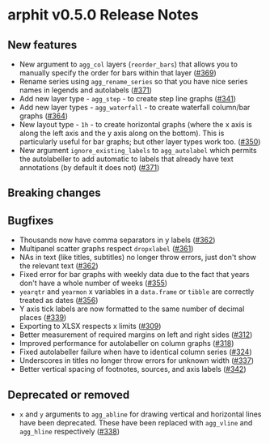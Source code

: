 # arphit v0.5.0 Release Notes

## New features

* New argument to `agg_col` layers (`reorder_bars`) that allows you to manually
specify the order for bars within that layer ([#369](https://github.com/angusmoore/arphit/pull/369))
* Rename series using `agg_rename_series` so that you have nice series names in
legends and autolabels ([#371](https://github.com/angusmoore/arphit/pull/371))
* Add new layer type - `agg_step` - to create step line graphs ([#341](https://github.com/angusmoore/arphit/pull/341))
* Add new layer types - `agg_waterfall` - to create waterfall column/bar graphs
([#364](https://github.com/angusmoore/arphit/pull/364))
* New layout type - `1h` - to create horizontal graphs (where the x axis is along
the left axis and the y axis along on the bottom). This is particularly useful for
bar graphs; but other layer types work too.
([#350](https://github.com/angusmoore/arphit/pull/350))
* New argument `ignore_existing_labels` to `agg_autolabel` which permits the autolabeller
to add automatic to labels that already have text annotations (by default it does not)
([#371](https://github.com/angusmoore/arphit/pull/373))

## Breaking changes

## Bugfixes

* Thousands now have comma separators in y labels
([#362](https://github.com/angusmoore/arphit/pull/362))
* Multipanel scatter graphs respect `dropxlabel`
([#361](https://github.com/angusmoore/arphit/pull/361))
* NAs in text (like titles, subtitles) no longer throw errors, just don't show
the relevant text ([#362](https://github.com/angusmoore/arphit/pull/362))
* Fixed error for bar graphs with weekly data due to the fact that years don't
have a whole number of weeks ([#355](https://github.com/angusmoore/arphit/pull/355))
* `yearqtr` and `yearmon` x variables in a `data.frame` or `tibble` are correctly
treated as dates ([#356](https://github.com/angusmoore/arphit/pull/356))
* Y axis tick labels are now formatted to the same number of decimal places
([#339](https://github.com/angusmoore/arphit/pull/339))
* Exporting to XLSX respects x limits ([#309](https://github.com/angusmoore/arphit/pull/309))
* Better measurement of required margins on left and right sides ([#312](https://github.com/angusmoore/arphit/pull/312))
* Improved performance for autolabeller on column graphs ([#318](https://github.com/angusmoore/arphit/pull/318))
* Fixed autolabeller failure when have to identical column series ([#324](https://github.com/angusmoore/arphit/pull/324))
* Underscores in titles no longer throw errors for unknown width ([#337](https://github.com/angusmoore/arphit/pull/337))
* Better vertical spacing of footnotes, sources, and axis labels ([#342](https://github.com/angusmoore/arphit/pull/342))

## Deprecated or removed

* `x` and `y` arguments to `agg_abline` for drawing vertical and horizontal lines have been deprecated.
These have been replaced with `agg_vline` and `agg_hline` respectively ([#338](https://github.com/angusmoore/arphit/pull/338))
